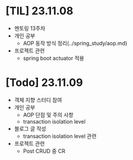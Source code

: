 # [TIL] 23.11.08

* 멘토링 13주차
* 개인 공부
  * AOP 동작 방식 정리(../spring_study/aop.md)
* 프로젝트 관련
  * spring boot actuator 적용

# [Todo] 23.11.09
* 객체 지향 스터디 참여
* 개인 공부
  * AOP 단점 및 주의 사항
  * transaction isolation level
* 블로그 글 작성
  * transaction isolation level 관련
* 프로젝트 관련
  * Post CRUD 중 CR
  


 